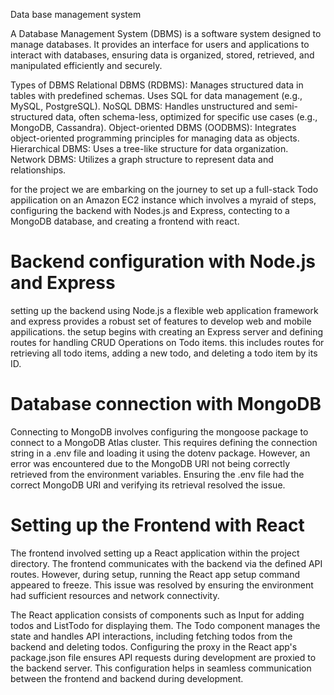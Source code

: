 Data base management system

A Database Management System (DBMS) is a software system designed to manage databases. It provides an interface for users and applications to interact with databases, ensuring data is organized, stored, retrieved, and manipulated efficiently and securely.

Types of DBMS
Relational DBMS (RDBMS): Manages structured data in tables with predefined schemas. Uses SQL for data management (e.g., MySQL, PostgreSQL).
NoSQL DBMS: Handles unstructured and semi-structured data, often schema-less, optimized for specific use cases (e.g., MongoDB, Cassandra).
Object-oriented DBMS (OODBMS): Integrates object-oriented programming principles for managing data as objects.
Hierarchical DBMS: Uses a tree-like structure for data organization.
Network DBMS: Utilizes a graph structure to represent data and relationships.

for the project  we are embarking on the journey to set up a full-stack Todo appilication on an Amazon EC2 instance which involves a myraid of steps, configuring the backend with Nodes.js and Express, contecting to a MongoDB database, and creating a frontend with react.

# Backend configuration with Node.js and Express
setting up the backend using Node.js a flexible web application framework and express provides a robust set of features to develop web and mobile appilications. the setup begins with creating an Express server and defining routes for handling CRUD Operations on Todo items. this includes routes for retrieving all todo items, adding a new todo, and deleting a todo item by its ID.

# Database connection with MongoDB
Connecting to MongoDB involves configuring the mongoose package to connect to a MongoDB Atlas cluster. This requires defining the connection string in a .env file and loading it using the dotenv package. However, an error was encountered due to the MongoDB URI not being correctly retrieved from the environment variables. Ensuring the .env file had the correct MongoDB URI and verifying its retrieval resolved the issue.

# Setting up the Frontend with React

The frontend involved setting up a React application within the project directory. The frontend communicates with the backend via the defined API routes. However, during setup, running the React app setup command appeared to freeze. This issue was resolved by ensuring the environment had sufficient resources and network connectivity.

The React application consists of components such as Input for adding todos and ListTodo for displaying them. The Todo component manages the state and handles API interactions, including fetching todos from the backend and deleting todos. Configuring the proxy in the React app's package.json file ensures API requests during development are proxied to the backend server. This configuration helps in seamless communication between the frontend and backend during development.   